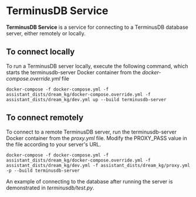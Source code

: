 
# TerminusDB Service

**TerminusDB Service** is a service for connecting to a TerminusDB database server, either remotely or locally.


## To connect locally
To run a TerminusDB server locally, execute the following command, which starts the terminusdb-server Docker container from the *docker-compose.override.yml* file
```
docker-compose -f docker-compose.yml -f assistant_dists/dream_kg/docker-compose.override.yml -f assistant_dists/dream_kg/dev.yml up --build terminusdb-server
```

## To connect remotely
To connect to a remote TerminusDB server, run the terminusdb-server Docker container from the *proxy.yml* file. Modify the PROXY_PASS value in the file according to your server's URL.
```
docker-compose -f docker-compose.yml -f assistant_dists/dream_kg/docker-compose.override.yml -f assistant_dists/dream_kg/dev.yml -f assistant_dists/dream_kg/proxy.yml -p --build terminusdb-server
```

An example of connecting to the database after running the server is demonstrated in *terminusdb/test.py*.